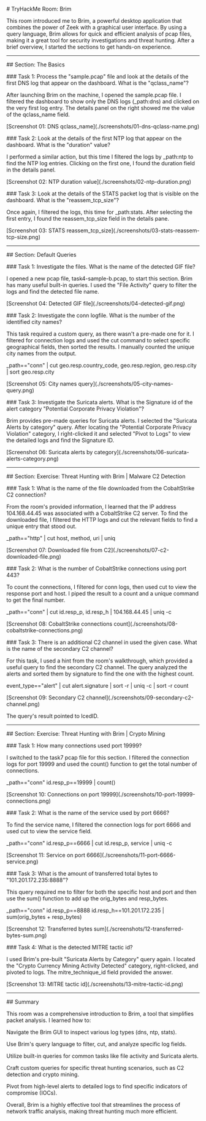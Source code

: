 \# TryHackMe Room: Brim



This room introduced me to Brim, a powerful desktop application that combines the power of Zeek with a graphical user interface. By using a query language, Brim allows for quick and efficient analysis of pcap files, making it a great tool for security investigations and threat hunting. After a brief overview, I started the sections to get hands-on experience.



---



\## Section: The Basics



\### Task 1: Process the "sample.pcap" file and look at the details of the first DNS log that appear on the dashboard. What is the "qclass\_name"?





After launching Brim on the machine, I opened the sample.pcap file. I filtered the dashboard to show only the DNS logs (\_path:dns) and clicked on the very first log entry. The details panel on the right showed me the value of the qclass\_name field.



\[Screenshot 01: DNS qclass\_name](./screenshots/01-dns-qclass-name.png)



\### Task 2: Look at the details of the first NTP log that appear on the dashboard. What is the "duration" value?



I performed a similar action, but this time I filtered the logs by \_path:ntp to find the NTP log entries. Clicking on the first one, I found the duration field in the details panel.



\[Screenshot 02: NTP duration value](./screenshots/02-ntp-duration.png)



\### Task 3: Look at the details of the STATS packet log that is visible on the dashboard. What is the "reassem\_tcp\_size"?



Once again, I filtered the logs, this time for \_path:stats. After selecting the first entry, I found the reassem\_tcp\_size field in the details pane.



\[Screenshot 03: STATS reassem\_tcp\_size](./screenshots/03-stats-reassem-tcp-size.png)



---



\## Section: Default Queries



\### Task 1: Investigate the files. What is the name of the detected GIF file?



I opened a new pcap file, task4-sample-b.pcap, to start this section. Brim has many useful built-in queries. I used the "File Activity" query to filter the logs and find the detected file name.



\[Screenshot 04: Detected GIF file](./screenshots/04-detected-gif.png)



\### Task 2: Investigate the conn logfile. What is the number of the identified city names?



This task required a custom query, as there wasn't a pre-made one for it. I filtered for connection logs and used the cut command to select specific geographical fields, then sorted the results. I manually counted the unique city names from the output.



\_path=="conn" | cut geo.resp.country\_code, geo.resp.region, geo.resp.city | sort geo.resp.city



\[Screenshot 05: City names query](./screenshots/05-city-names-query.png)



\### Task 3: Investigate the Suricata alerts. What is the Signature id of the alert category "Potential Corporate Privacy Violation"?



Brim provides pre-made queries for Suricata alerts. I selected the "Suricata Alerts by category" query. After locating the "Potential Corporate Privacy Violation" category, I right-clicked it and selected "Pivot to Logs" to view the detailed logs and find the Signature ID.



\[Screenshot 06: Suricata alerts by category](./screenshots/06-suricata-alerts-category.png)



---



\## Section: Exercise: Threat Hunting with Brim | Malware C2 Detection



\### Task 1: What is the name of the file downloaded from the CobaltStrike C2 connection?



From the room's provided information, I learned that the IP address 104.168.44.45 was associated with a CobaltStrike C2 server. To find the downloaded file, I filtered the HTTP logs and cut the relevant fields to find a unique entry that stood out.



\_path=="http" | cut host, method, uri | uniq



\[Screenshot 07: Downloaded file from C2](./screenshots/07-c2-downloaded-file.png)



\### Task 2: What is the number of CobaltStrike connections using port 443?



To count the connections, I filtered for conn logs, then used cut to view the response port and host. I piped the result to a count and a unique command to get the final number.



\_path=="conn" | cut id.resp\_p, id.resp\_h | 104.168.44.45 | uniq -c



\[Screenshot 08: CobaltStrike connections count](./screenshots/08-cobaltstrike-connections.png)



\### Task 3: There is an additional C2 channel in used the given case. What is the name of the secondary C2 channel?



For this task, I used a hint from the room's walkthrough, which provided a useful query to find the secondary C2 channel. The query analyzed the alerts and sorted them by signature to find the one with the highest count.



event\_type=="alert" | cut alert.signature | sort -r | uniq -c | sort -r count



\[Screenshot 09: Secondary C2 channel](./screenshots/09-secondary-c2-channel.png)



The query's result pointed to IcedID.



---



\## Section: Exercise: Threat Hunting with Brim | Crypto Mining



\### Task 1: How many connections used port 19999?



I switched to the task7 pcap file for this section. I filtered the connection logs for port 19999 and used the count() function to get the total number of connections.



\_path=="conn" id.resp\_p==19999 | count()



\[Screenshot 10: Connections on port 19999](./screenshots/10-port-19999-connections.png)



\### Task 2: What is the name of the service used by port 6666?



To find the service name, I filtered the connection logs for port 6666 and used cut to view the service field.



\_path=="conn" id.resp\_p==6666 | cut id.resp\_p, service | uniq -c



\[Screenshot 11: Service on port 6666](./screenshots/11-port-6666-service.png)



\### Task 3: What is the amount of transferred total bytes to "101.201.172.235:8888"?



This query required me to filter for both the specific host and port and then use the sum() function to add up the orig\_bytes and resp\_bytes.



\_path=="conn" id.resp\_p==8888 id.resp\_h==101.201.172.235 | sum(orig\_bytes + resp\_bytes)



\[Screenshot 12: Transferred bytes sum](./screenshots/12-transferred-bytes-sum.png)



\### Task 4: What is the detected MITRE tactic id?



I used Brim's pre-built "Suricata Alerts by Category" query again. I located the "Crypto Currency Mining Activity Detected" category, right-clicked, and pivoted to logs. The mitre\_technique\_id field provided the answer.



\[Screenshot 13: MITRE tactic id](./screenshots/13-mitre-tactic-id.png)



---



\## Summary

This room was a comprehensive introduction to Brim, a tool that simplifies packet analysis. I learned how to:



Navigate the Brim GUI to inspect various log types (dns, ntp, stats).



Use Brim's query language to filter, cut, and analyze specific log fields.



Utilize built-in queries for common tasks like file activity and Suricata alerts.



Craft custom queries for specific threat hunting scenarios, such as C2 detection and crypto mining.



Pivot from high-level alerts to detailed logs to find specific indicators of compromise (IOCs).



Overall, Brim is a highly effective tool that streamlines the process of network traffic analysis, making threat hunting much more efficient.

